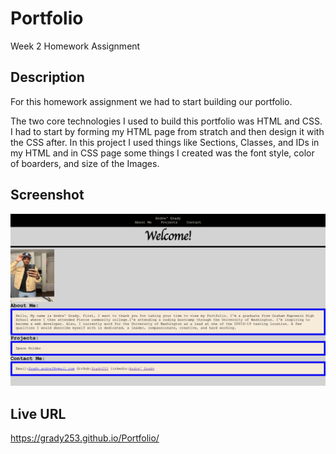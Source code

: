 # Portfolio
Week 2 Homework Assignment

## Description
For this homework assignment we had to start building our portfolio. 

The two core technologies I used to build this portfolio was HTML and CSS. I had to start by forming my HTML page from stratch and then design it with the CSS after. In this project I used things like Sections, Classes, and IDs in my HTML and in CSS page some things I created was the font style, color of boarders, and size of the Images.

## Screenshot 
![Screenshot of Andre's portfolio](Assets/Images/Screenshot.png)

## Live URL
 https://grady253.github.io/Portfolio/
